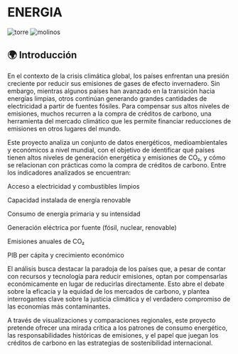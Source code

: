 # ENERGIA


![torre](https://github.com/user-attachments/assets/101e80d8-93bc-4ba3-8d0b-994313ebc04d)
![molinos](https://github.com/user-attachments/assets/0ecdc803-f33d-4bd7-ab08-f3b41d4cb3cd)


## 🌍 Introducción

En el contexto de la crisis climática global, los países enfrentan una presión creciente por reducir sus emisiones de gases de efecto invernadero. Sin embargo, mientras algunos países han avanzado en la transición hacia energías limpias, otros continúan generando grandes cantidades de electricidad a partir de fuentes fósiles. Para compensar sus altos niveles de emisiones, muchos recurren a la compra de créditos de carbono, una herramienta del mercado climático que les permite financiar reducciones de emisiones en otros lugares del mundo.

Este proyecto analiza un conjunto de datos energéticos, medioambientales y económicos a nivel mundial, con el objetivo de identificar qué países tienen altos niveles de generación energética y emisiones de CO₂, y cómo se relacionan con prácticas como la compra de créditos de carbono. Entre los indicadores analizados se encuentran:

Acceso a electricidad y combustibles limpios

Capacidad instalada de energía renovable

Consumo de energía primaria y su intensidad

Generación eléctrica por fuente (fósil, nuclear, renovable)


Emisiones anuales de CO₂

PIB per cápita y crecimiento económico

El análisis busca destacar la paradoja de los países que, a pesar de contar con recursos y tecnología para reducir emisiones, optan por compensarlas económicamente en lugar de reducirlas directamente. Esto abre el debate sobre la eficacia y la equidad de los mercados de carbono, y plantea interrogantes clave sobre la justicia climática y el verdadero compromiso de las economías más contaminantes.

A través de visualizaciones y comparaciones regionales, este proyecto pretende ofrecer una mirada crítica a los patrones de consumo energético, las responsabilidades históricas de emisiones, y el papel que juegan los créditos de carbono en las estrategias de sostenibilidad internacional.
